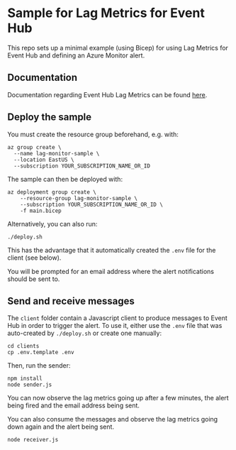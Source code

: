 # Sample for Lag Metrics for Event Hub

This repo sets up a minimal example (using Bicep) for using 
Lag Metrics for Event Hub and defining an Azure Monitor alert.

## Documentation

Documentation regarding Event Hub Lag Metrics can be found [here](https://huditech.github.io/lag-metrics/).

## Deploy the sample

You must create the resource group beforehand, e.g. with:

```
az group create \
  --name lag-monitor-sample \
  --location EastUS \
  --subscription YOUR_SUBSCRIPTION_NAME_OR_ID
```

The sample can then be deployed with:

```
az deployment group create \
    --resource-group lag-monitor-sample \
    --subscription YOUR_SUBSCRIPTION_NAME_OR_ID \
    -f main.bicep
```

Alternatively, you can also run:

```
./deploy.sh
```

This has the advantage that it automatically created the `.env` file for the client (see below).

You will be prompted for an email address where the alert notifications should be sent to.

## Send and receive messages

The `client` folder contain a Javascript client to produce messages
to Event Hub in order to trigger the alert. To use it, either use the `.env` file 
that was auto-created by `./deploy.sh` or create one manually:

```
cd clients
cp .env.template .env
```

Then, run the sender:

```
npm install
node sender.js
```

You can now observe the lag metrics going up after a few minutes, the alert being fired and the email
address being sent.

You can also consume the messages and observe the lag metrics going down again and the alert being sent.

```
node receiver.js
```
